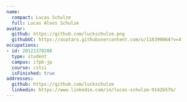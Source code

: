 ```yaml
---
name:
  compact: Lucas Schulze
  full: Lucas Alves Schulze
avatar:
  github: https://github.com/luckschulze.png
  githubUC: https://avatars.githubusercontent.com/u/118399064?v=4
occupations:
- id: 20121370288
  type: student
  campus: ifpb-jp
  course: cstsi
  isFinished: true
addresses:
  github: https://github.com/luckschulze
  linkedin: https://www.linkedin.com/in/lucas-schulze-9142b57b/
---
```

